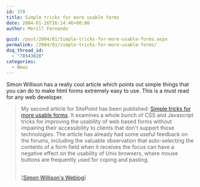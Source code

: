 ```yaml
---
id: 378
title: Simple tricks for more usable forms
date: 2004-01-26T16:14:46+00:00
author: Merill Fernando

guid: /post/2004/01/Simple-tricks-for-more-usable-forms.aspx
permalink: /2004/01/simple-tricks-for-more-usable-forms/
dsq_thread_id:
  - "78543820"
categories:
  - News
---
```

<body xmlns="http://www.w3.org/1999/xhtml">
    <div class="Section1">
        <p>
            Simon Willison has a really cool article which points out simple things that you can
            do to make html forms extremely easy to use. This is a must read for any web developer.
        </p>
        <blockquote style='margin-top:5.0pt;margin-bottom:5.0pt'> 
        <p>
            My second article for SitePoint has been published: <a href="http://www.sitepoint.com/article/1273" title="http://www.sitepoint.com/article/1273">Simple
            tricks for more usable forms</a>. It examines a whole bunch of <acronym>CSS</acronym> and
            Javascript tricks for improving the usability of web based forms without impairing
            their accessibility to clients that don't support those technologies. The article
            has already had some useful feedback on the forums, including the valuable observation
            that auto-selecting the contents of a form field when it receives the focus can have
            a negative effect on the usability of Unix browsers, where mouse buttons are frequently
            used for coping and pasting.
        </p>
        <p class="MsoNormal">
            <br />
            [<a href="http://simon.incutio.com/archive/2004/01/23/moreUsableForms">Simon Willison's
            Weblog</a>]
        </p>
        </blockquote>
    </div>
</body>